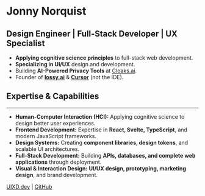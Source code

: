 # Jonny Norquist
**Design Engineer | Full-Stack Developer | UX Specialist**
---
* **Applying cognitive science principles** to full-stack web development.
* **Specializing in UI/UX** design and development.
* Building **AI-Powered Privacy Tools** at [Cloaks.ai](https://cloaks.ai).
* Founder of **[lossy.ai](https://lossy.ai)** & **[Cursor](https://cursor.gg)** (not the IDE).

## Expertise & Capabilities
---
* **Human-Computer Interaction (HCI):** Applying cognitive science to design better user experiences.
* **Frontend Development:** Expertise in **React, Svelte, TypeScript**, and modern JavaScript frameworks.
* **Design Systems:** Creating **component libraries, design tokens**, and scalable UI architectures.
* **Full-Stack Development:** Building **APIs, databases, and complete web applications** through deployment.
* **Visual & Interaction Design:** **UI/UX design, prototyping, marketing design**, and brand development.

[UIXD.dev](https://uixd.dev) | [GitHub](https://github.com/ui-xd)
